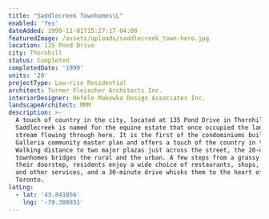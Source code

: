 ```yaml
---
title: "Saddlecreek Townhomes\L"
enabled: 'Yes'
dateAdded: 1999-11-01T15:27:17-04:00
featuredImage: /assets/uploads/saddlecreek_town-hero.jpg
location: 135 Pond Drive
city: Thornhill
status: Completed
completedDate: '1999'
units: '20'
projectType: Low-rise Residential
architect: Turner Fleischer Architects Inc.
interiorDesigner: Hefele Makowka Design Associates Inc.
landscapeArchitect: MMM
description: >-
  A touch of country in the city, located at 135 Pond Drive in Thornhill,
  Saddlecreek is named for the equine estate that once occupied the land and the
  stream flowing through here. It is the first of the condominiums built in the
  Galleria community master plan and offers a touch of the country in the city.
  Walking distance to two major plazas just across the street, the 20-unit
  townhomes bridges the rural and the urban. A few steps from a grassy meadow at
  their doorstep, residents enjoy a wide choice of restaurants, shops, banks,
  and other services, and a 30-minute drive whisks them to the heart of downtown
  Toronto.
latLng:
  - lat: '43.841856'
    lng: '-79.388851'
---
```


